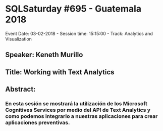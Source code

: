 # SQLSaturday #695 - Guatemala 2018
Event Date: 03-02-2018 - Session time: 15:15:00 - Track: Analytics and Visualization
## Speaker: Keneth Murillo
## Title: Working with Text Analytics
## Abstract:
### En esta sesión se mostrará la utilización de los Microsoft Cognitives Services por medio del API de Text Analytics y como podemos integrarlo a nuestras aplicaciones para crear aplicaciones preventivas.
